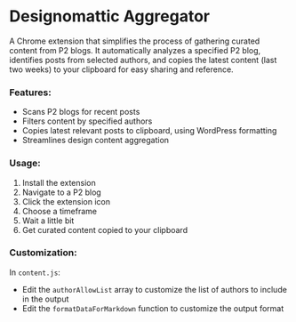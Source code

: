 # Designomattic Aggregator

A Chrome extension that simplifies the process of gathering curated content from P2 blogs. It automatically analyzes a specified P2 blog, identifies posts from selected authors, and copies the latest content (last two weeks) to your clipboard for easy sharing and reference.

### Features:
- Scans P2 blogs for recent posts
- Filters content by specified authors
- Copies latest relevant posts to clipboard, using WordPress formatting
- Streamlines design content aggregation

### Usage:
1. Install the extension
2. Navigate to a P2 blog
3. Click the extension icon
4. Choose a timeframe
5. Wait a little bit
6. Get curated content copied to your clipboard

### Customization:
In `content.js`:
- Edit the `authorAllowList` array to customize the list of authors to include in the output
- Edit the `formatDataForMarkdown` function to customize the output format
